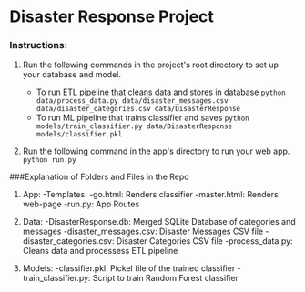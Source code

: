 # Disaster Response Project

### Instructions:
1. Run the following commands in the project's root directory to set up your database and model.

    - To run ETL pipeline that cleans data and stores in database
        `python data/process_data.py data/disaster_messages.csv data/disaster_categories.csv data/DisasterResponse`
    - To run ML pipeline that trains classifier and saves
        `python models/train_classifier.py data/DisasterResponse models/classifier.pkl`

2. Run the following command in the app's directory to run your web app.
    `python run.py`
    
###Explanation of Folders and Files in the Repo

1. App: 
      -Templates:
                -go.html: Renders classifier
                -master.html: Renders web-page
      -run.py: App Routes
      
2. Data:
       -DisasterResponse.db: Merged SQLite Database of categories and messages
       -disaster_messages.csv: Disaster Messages CSV file
       -disaster_categories.csv: Disaster Categories CSV file
       -process_data.py: Cleans data and processess ETL pipeline
      
3. Models:
         -classifier.pkl: Pickel file of the trained classifier
         -train_classifier.py: Script to train Random Forest classifier 
